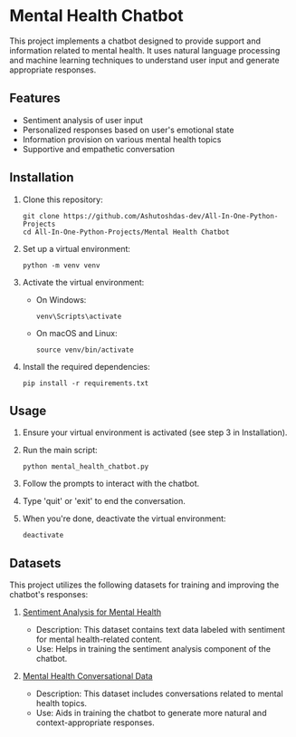 # Mental Health Chatbot

This project implements a chatbot designed to provide support and information related to mental health. It uses natural language processing and machine learning techniques to understand user input and generate appropriate responses.

## Features

- Sentiment analysis of user input
- Personalized responses based on user's emotional state
- Information provision on various mental health topics
- Supportive and empathetic conversation

## Installation

1. Clone this repository:
   ```
   git clone https://github.com/Ashutoshdas-dev/All-In-One-Python-Projects
   cd All-In-One-Python-Projects/Mental Health Chatbot
   ```

2. Set up a virtual environment:
   ```
   python -m venv venv
   ```

3. Activate the virtual environment:
   - On Windows:
     ```
     venv\Scripts\activate
     ```
   - On macOS and Linux:
     ```
     source venv/bin/activate
     ```

4. Install the required dependencies:
   ```
   pip install -r requirements.txt
   ```

## Usage

1. Ensure your virtual environment is activated (see step 3 in Installation).

2. Run the main script:
   ```
   python mental_health_chatbot.py
   ```

3. Follow the prompts to interact with the chatbot.

4. Type 'quit' or 'exit' to end the conversation.

5. When you're done, deactivate the virtual environment:
   ```
   deactivate
   ```

## Datasets

This project utilizes the following datasets for training and improving the chatbot's responses:

1. [Sentiment Analysis for Mental Health](https://www.kaggle.com/datasets/suchintikasarkar/sentiment-analysis-for-mental-health)
   - Description: This dataset contains text data labeled with sentiment for mental health-related content.
   - Use: Helps in training the sentiment analysis component of the chatbot.

2. [Mental Health Conversational Data](https://www.kaggle.com/datasets/elvis23/mental-health-conversational-data)
   - Description: This dataset includes conversations related to mental health topics.
   - Use: Aids in training the chatbot to generate more natural and context-appropriate responses.


